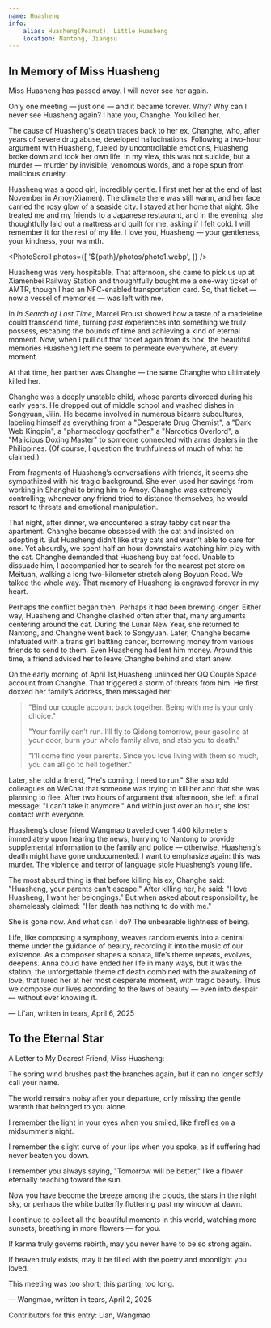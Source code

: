 ```yaml
---
name: Huasheng
info:
    alias: Huasheng(Peanut), Little Huasheng
    location: Nantong, Jiangsu
---
```


## In Memory of Miss Huasheng

Miss Huasheng has passed away. I will never see her again.

Only one meeting — just one — and it became forever.
Why? Why can I never see Huasheng again? I hate you, Changhe. You killed her.

The cause of Huasheng's death traces back to her ex, Changhe, who, after years of severe drug abuse, developed hallucinations.
Following a two-hour argument with Huasheng, fueled by uncontrollable emotions, Huasheng broke down and took her own life.
In my view, this was not suicide, but a murder — murder by invisible, venomous words, and a rope spun from malicious cruelty.

Huasheng was a good girl, incredibly gentle.
I first met her at the end of last November in Amoy(Xiamen). The climate there was still warm, and her face carried the rosy glow of a seaside city. 
I stayed at her home that night. She treated me and my friends to a Japanese restaurant, and in the evening, she thoughtfully laid out a mattress and quilt for me, asking if I felt cold.
I will remember it for the rest of my life. I love you, Huasheng — your gentleness, your kindness, your warmth.

<PhotoScroll photos={[ '${path}/photos/photo1.webp', ]} />

Huasheng was very hospitable. That afternoon, she came to pick us up at Xiamenbei Railway Station and thoughtfully bought me a one-way ticket of AMTR, though I had an NFC-enabled transportation card.
So, that ticket — now a vessel of memories — was left with me.

In *In Search of Lost Time*, Marcel Proust showed how a taste of a madeleine could transcend time, turning past experiences into something we truly possess, escaping the bounds of time and achieving a kind of eternal moment.
Now, when I pull out that ticket again from its box, the beautiful memories Huasheng left me seem to permeate everywhere, at every moment.

At that time, her partner was Changhe — the same Changhe who ultimately killed her.

Changhe was a deeply unstable child, whose parents divorced during his early years. He dropped out of middle school and washed dishes in Songyuan, Jilin. 
He became involved in numerous bizarre subcultures, labeling himself as everything from a "Desperate Drug Chemist", a "Dark Web Kingpin", a "pharmacology godfather," a "Narcotics Overlord", a "Malicious Doxing Master" to someone connected with arms dealers in the Philippines. 
(Of course, I question the truthfulness of much of what he claimed.)

From fragments of Huasheng’s conversations with friends, it seems she sympathized with his tragic background.
She even used her savings from working in Shanghai to bring him to Amoy.
Changhe was extremely controlling; whenever any friend tried to distance themselves, he would resort to threats and emotional manipulation.

That night, after dinner, we encountered a stray tabby cat near the apartment.
Changhe became obsessed with the cat and insisted on adopting it.
But Huasheng didn’t like stray cats and wasn’t able to care for one.
Yet absurdly, we spent half an hour downstairs watching him play with the cat.
Changhe demanded that Huasheng buy cat food. Unable to dissuade him, I accompanied her to search for the nearest pet store on Meituan, walking a long two-kilometer stretch along Boyuan Road.
We talked the whole way. That memory of Huasheng is engraved forever in my heart.

Perhaps the conflict began then.
Perhaps it had been brewing longer. Either way, Huasheng and Changhe clashed often after that, many arguments centering around the cat.
During the Lunar New Year, she returned to Nantong, and Changhe went back to Songyuan. Later, Changhe became infatuated with a trans girl battling cancer, borrowing money from various friends to send to them. Even Huasheng had lent him money.
Around this time, a friend advised her to leave Changhe behind and start anew.

On the early morning of April 1st,Huasheng unlinked her QQ Couple Space account from Changhe.
That triggered a storm of threats from him. He first doxxed her family’s address, then messaged her:

>"Bind our couple account back together. Being with me is your only choice."
>
>"Your family can’t run. I’ll fly to Qidong tomorrow, pour gasoline at your door, burn your whole family alive, and stab you to death."
>
>"I'll come find your parents. Since you love living with them so much, you can all go to hell together."

Later, she told a friend,
"He's coming, I need to run."
She also told colleagues on WeChat that someone was trying to kill her and that she was planning to flee. 
After two hours of argument that afternoon, she left a final message: "I can’t take it anymore."
And within just over an hour, she lost contact with everyone.

Huasheng’s close friend Wangmao traveled over 1,400 kilometers immediately upon hearing the news, 
hurrying to Nantong to provide supplemental information to the family and police — otherwise, Huasheng's death might have gone undocumented.
I want to emphasize again: this was murder. The violence and terror of language stole Huasheng’s young life.

The most absurd thing is that before killing his ex, Changhe said: "Huasheng, your parents can't escape." After killing her, he said: "I love Huasheng, I want her belongings." But when asked about responsibility, he shamelessly claimed: "Her death has nothing to do with me."

She is gone now. And what can I do?
The unbearable lightness of being.

Life, like composing a symphony, weaves random events into a central theme under the guidance of beauty, recording it into the music of our existence. As a composer shapes a sonata, life’s theme repeats, evolves, deepens. Anna could have ended her life in many ways, but it was the station, the unforgettable theme of death combined with the awakening of love, that lured her at her most desperate moment, with tragic beauty.
Thus we compose our lives according to the laws of beauty — even into despair — without ever knowing it.

— Li'an, written in tears, April 6, 2025

## To the Eternal Star

A Letter to My Dearest Friend, Miss Huasheng:

The spring wind brushes past the branches again,
but it can no longer softly call your name.

The world remains noisy after your departure,
only missing the gentle warmth that belonged to you alone.

I remember the light in your eyes when you smiled,
like fireflies on a midsummer’s night.

I remember the slight curve of your lips when you spoke,
as if suffering had never beaten you down.

I remember you always saying,
"Tomorrow will be better,"
like a flower eternally reaching toward the sun.

Now you have become the breeze among the clouds, the stars in the night sky,
or perhaps the white butterfly fluttering past my window at dawn.

I continue to collect all the beautiful moments in this world,
watching more sunsets, breathing in more flowers — for you.

If karma truly governs rebirth,
may you never have to be so strong again.

If heaven truly exists,
may it be filled with the poetry and moonlight you loved.

This meeting was too short;
this parting, too long.

— Wangmao, written in tears, April 2, 2025

Contributors for this entry: Lian, Wangmao
